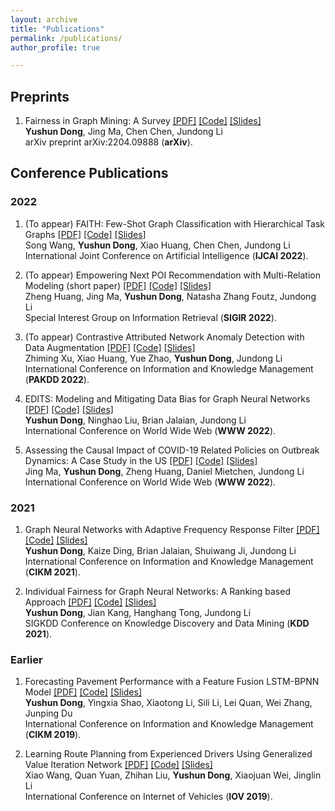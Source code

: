 ```yaml
---
layout: archive
title: "Publications"
permalink: /publications/
author_profile: true

---
```


## Preprints
1. Fairness in Graph Mining: A Survey [\[PDF\]](http://yushundong.github.io/files/fairness_survey.pdf) [\[Code\]](https://github.com/yushundong/Graph-Mining-Fairness-Data) [\[Slides\]](https://yushundong.github.io//publications/)<br>
**Yushun Dong**, Jing Ma, Chen Chen, Jundong Li <br>
arXiv preprint arXiv:2204.09888 (**arXiv**). 


## Conference Publications

### 2022
1. (To appear) FAITH: Few-Shot Graph Classification with Hierarchical Task Graphs [\[PDF\]](https://yushundong.github.io//publications/) [\[Code\]](https://yushundong.github.io//publications/) [\[Slides\]](https://yushundong.github.io//publications/)<br>
Song Wang, **Yushun Dong**, Xiao Huang, Chen Chen, Jundong Li <br>
International Joint Conference on Artificial Intelligence (**IJCAI 2022**). 

2. (To appear) Empowering Next POI Recommendation with Multi-Relation Modeling (short paper) [\[PDF\]](https://yushundong.github.io//publications/) [\[Code\]](https://yushundong.github.io//publications/) [\[Slides\]](https://yushundong.github.io//publications/)<br>
Zheng Huang, Jing Ma, **Yushun Dong**, Natasha Zhang Foutz, Jundong Li <br>
Special Interest Group on Information Retrieval (**SIGIR 2022**). 

3. (To appear) Contrastive Attributed Network Anomaly Detection with Data Augmentation [\[PDF\]](https://yushundong.github.io//publications/) [\[Code\]](https://yushundong.github.io//publications/) [\[Slides\]](https://yushundong.github.io//publications/)<br>
Zhiming Xu, Xiao Huang, Yue Zhao, **Yushun Dong**, Jundong Li <br>
International Conference on Information and Knowledge Management (**PAKDD 2022**). 

4. EDITS: Modeling and Mitigating Data Bias for Graph Neural Networks [\[PDF\]](http://yushundong.github.io/files/WWW2022_EDITS.pdf) [\[Code\]](https://github.com/yushundong/EDITS) [\[Slides\]](https://yushundong.github.io//publications/)<br>
**Yushun Dong**, Ninghao Liu, Brian Jalaian, Jundong Li <br>
International Conference on World Wide Web (**WWW 2022**). 

5. Assessing the Causal Impact of COVID-19 Related Policies on Outbreak Dynamics: A Case Study in the US [\[PDF\]](http://yushundong.github.io/files/WWW2022_causal.pdf) [\[Code\]](https://github.com/QIDSOD/COVID-19-Policy-Causal) [\[Slides\]](https://yushundong.github.io//publications/)<br>
Jing Ma, **Yushun Dong**, Zheng Huang, Daniel Mietchen, Jundong Li <br>
International Conference on World Wide Web (**WWW 2022**). 

### 2021
1. Graph Neural Networks with Adaptive Frequency Response Filter [\[PDF\]](http://yushundong.github.io/files/cikm2021.pdf) [\[Code\]](https://github.com/yushundong/AdaGNN) [\[Slides\]](http://yushundong.github.io/files/slides_cikm2021.pdf)<br>
**Yushun Dong**, Kaize Ding, Brian Jalaian, Shuiwang Ji, Jundong Li <br>
International Conference on Information and Knowledge Management (**CIKM 2021**). 

2. Individual Fairness for Graph Neural Networks: A Ranking based Approach [\[PDF\]](http://yushundong.github.io/files/kdd2021.pdf) [\[Code\]](https://github.com/yushundong/REDRESS) [\[Slides\]](http://yushundong.github.io/files/slides_kdd2021.pdf)<br>
**Yushun Dong**, Jian Kang, Hanghang Tong, Jundong Li <br>
SIGKDD Conference on Knowledge Discovery and Data Mining (**KDD 2021**). 

### Earlier
1. Forecasting Pavement Performance with a Feature Fusion LSTM-BPNN Model [\[PDF\]](http://yushundong.github.io/files/cikm2019.pdf) [\[Code\]](https://yushundong.github.io//publications/) [\[Slides\]](https://yushundong.github.io//publications/)<br>
**Yushun Dong**, Yingxia Shao, Xiaotong Li, Sili Li, Lei Quan, Wei Zhang, Junping Du <br>
International Conference on Information and Knowledge Management (**CIKM 2019**). 

2. Learning Route Planning from Experienced Drivers Using Generalized Value Iteration Network [\[PDF\]](https://link.springer.com/chapter/10.1007/978-3-030-38651-1_9) [\[Code\]](https://yushundong.github.io//publications/) [\[Slides\]](https://yushundong.github.io//publications/)<br>
Xiao Wang, Quan Yuan, Zhihan Liu, **Yushun Dong**, Xiaojuan Wei, Jinglin Li <br>
International Conference on Internet of Vehicles (**IOV 2019**). 


